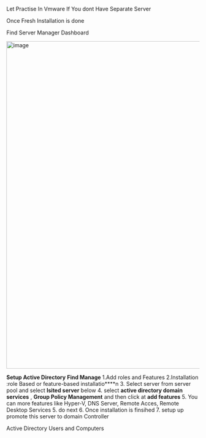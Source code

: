 Let Practise In Vmware If You dont Have Separate Server

Once Fresh Installation is done

Find Server Manager Dashboard

<img width="1078" height="854" alt="image" src="https://github.com/user-attachments/assets/74ce62ea-d3e1-43cd-b1b9-2160da29032f" />

**Setup Active Directory**
**Find Manage**
1.Add roles and Features
2.Installation :role Based or feature-based installatio****n
3. Select server from server pool and select **lsited server** below
4. select **active directory domain services** , **Group Policy Management** and then click at **add features**
5. You can more features like Hyper-V, DNS Server, Remote Acces, Remote  Desktop Services
5. do next
6. Once installation is finsihed
7. setup up promote this server to domain Controller






Active Directory Users and Computers 
